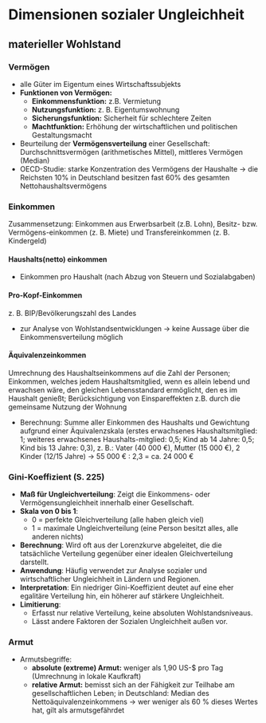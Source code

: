 # Dimensionen sozialer Ungleichheit

## materieller Wohlstand

### Vermögen

- alle Güter im Eigentum eines Wirtschaftssubjekts
- **Funktionen von Vermögen:**
  - **Einkommensfunktion:** z.B. Vermietung
  - **Nutzungsfunktion:** z. B. Eigentumswohnung
  - **Sicherungsfunktion:** Sicherheit für schlechtere Zeiten
  - **Machtfunktion:** Erhöhung der wirtschaftlichen und politischen Gestaltungsmacht
- Beurteilung der **Vermögensverteilung** einer Gesellschaft: Durchschnittsvermögen (arithmetisches Mittel), mittleres Vermögen (Median)
- OECD-Studie: starke Konzentration des Vermögens der Haushalte -> die Reichsten 10% in Deutschland besitzen fast 60% des gesamten Nettohaushaltsvermögens

### Einkommen

Zusammensetzung: Einkommen aus Erwerbsarbeit (z.B. Lohn), Besitz- bzw. Vermögens-einkommen (z. B. Miete) und Transfereinkommen (z. B. Kindergeld)

#### Haushalts(netto) einkommen

- Einkommen pro Haushalt (nach Abzug von Steuern und Sozialabgaben)

#### Pro-Kopf-Einkommen

z. B. BIP/Bevölkerungszahl des Landes

- zur Analyse von Wohlstandsentwicklungen -> keine Aussage über die Einkommensverteilung möglich

#### Äquivalenzeinkommen

Umrechnung des Haushaltseinkommens auf die Zahl der Personen; Einkommen, welches jedem Haushaltsmitglied, wenn es allein lebend und erwachsen wäre, den gleichen Lebensstandard ermöglicht, den es im Haushalt genießt; Berücksichtigung von Einspareffekten z.B. durch die gemeinsame Nutzung der Wohnung

- Berechnung: Summe aller Einkommen des Haushalts und Gewichtung aufgrund einer Äquivalenzskala (erstes erwachsenes Haushaltsmitglied: 1; weiteres erwachsenes Haushalts-mitglied: 0,5; Kind ab 14 Jahre: 0,5; Kind bis 13 Jahre: 0,3), z. B.: Vater (40 000 €), Mutter (15 000 €), 2 Kinder (12/15 Jahre) -> 55 000 € : 2,3 = ca. 24 000 €

### Gini-Koeffizient (S. 225)

- **Maß für Ungleichverteilung**: Zeigt die Einkommens- oder Vermögensungleichheit innerhalb einer Gesellschaft.
- **Skala von 0 bis 1**:
  - 0 = perfekte Gleichverteilung (alle haben gleich viel)
  - 1 = maximale Ungleichverteilung (eine Person besitzt alles, alle anderen nichts)
- **Berechnung**: Wird oft aus der Lorenzkurve abgeleitet, die die tatsächliche Verteilung gegenüber einer idealen Gleichverteilung darstellt.
- **Anwendung**: Häufig verwendet zur Analyse sozialer und wirtschaftlicher Ungleichheit in Ländern und Regionen.
- **Interpretation**: Ein niedriger Gini-Koeffizient deutet auf eine eher egalitäre Verteilung hin, ein höherer auf stärkere Ungleichheit.
- **Limitierung**:
  - Erfasst nur relative Verteilung, keine absoluten Wohlstandsniveaus.
  - Lässt andere Faktoren der Sozialen Ungleichheit außen vor.

### Armut

- Armutsbegriffe:
  - **absolute (extreme) Armut:** weniger als 1,90 US-$ pro Tag (Umrechnung in lokale Kaufkraft)
  - **relative Armut:** bemisst sich an der Fähigkeit zur Teilhabe am gesellschaftlichen Leben; in Deutschland: Median des Nettoäquivalenzeinkommens -> wer weniger als 60 % dieses Wertes hat, gilt als armutsgefährdet
